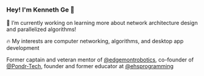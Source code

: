 ### Hey! I'm Kenneth Ge 👋

🔭 I’m currently working on learning more about network architecture design and parallelized algorithms!

🔥 My interests are computer networking, algorithms, and desktop app development

Former captain and veteran mentor of [@edgemontrobotics](https://github.com/edgemontrobotics), co-founder of [@Pondr-Tech](https://github.com/Pondr-Tech), founder and former educator at [@ehsprogramming](https://github.com/ehsprogramming)
